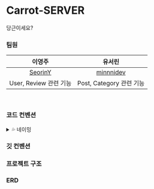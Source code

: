 # Carrot-SERVER
당근이세요?

### 팀원
이영주 | 유서린 |
:---------:|:----------:|
[SeorinY](https://github.com/SeorinY) | [minnnidev](https://github.com/minnnidev) | 
User, Review 관련 기능 | Post, Category 관련 기능 |
<br>

### 코드 컨벤션
<details>
<summary> 💦 네이밍 </summary>
<div markdown="1">

- **자바 코드 컨벤션을 지키면서 프로그래밍했는가?**

- **한 메서드에 최소한의 들여쓰기(indent)만 허용했는가?**
    - **최대 depth : 2** 까지만 허용

- **else 예약어를 쓰지 않았는가?**

- **setter 없이 구현했는가?**

- **핵심 로직을 구현하는 도메인 객체에 setter를 쓰지 않고 구현했는가? 단, DTO는 허용한다.**

- **코드 한 줄에 점(.)을 하나만 허용했는가?**

- **메소드의 인자 수를 제한했는가? 4개 이상의 인자는 허용하지 않는다. 3개도 가능하면 줄이기 위해 노력해 본다.**

- **메소드가 한가지 일만 담당하도록 구현했는가?**

- **클래스를 작게 유지하기 위해 노력했는가?**
    
    메서드당 line을 10까지만 허용
    
    길이가 길어지면 메서드로 분리
    

- **매직 넘버 사용을 자제하고** **상수 사용**

![Untitled](https://s3-us-west-2.amazonaws.com/secure.notion-static.com/e8cfeca8-2416-48cb-b357-06999f0e8012/Untitled.png)

- entity에서는 newInstance

- dto에서는 of 생성자 사용

- SuccessType에 CRUE_what_SUCCESS 사용
  
</details>


### 깃 컨벤션
### 프로젝트 구조
### ERD
